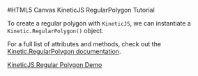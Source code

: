 
#HTML5 Canvas KineticJS RegularPolygon Tutorial

To create a regular polygon with `KineticJS`, we can instantiate a `Kinetic.RegularPolygon()` object.

For a full list of attributes and methods, check out the [Kinetic.RegularPolygon documentation](http://lavrton.github.io/KineticJS/api/Kinetic.RegularPolygon.html).

<a class="jsbin-embed" href="http://jsbin.com/xosiha/1/embed?js,output">KineticJS Regular Polygon Demo</a><script src="http://static.jsbin.com/js/embed.js"></script>